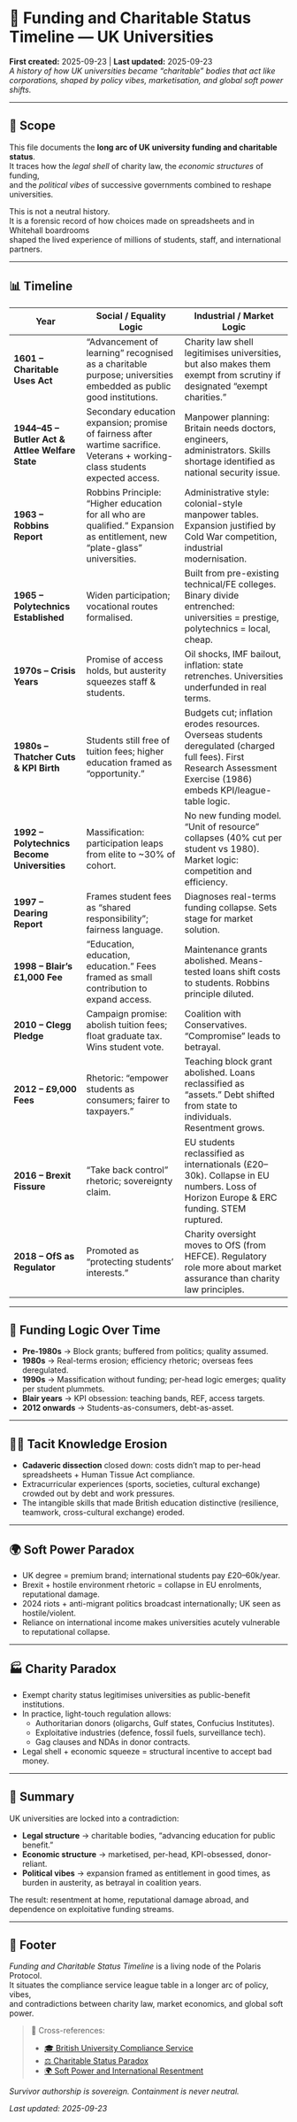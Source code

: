 # 📜 Funding and Charitable Status Timeline — UK Universities  
**First created:** 2025-09-23 | **Last updated:** 2025-09-23  
*A history of how UK universities became “charitable” bodies that act like corporations, shaped by policy vibes, marketisation, and global soft power shifts.*  

---

## 🌱 Scope  

This file documents the **long arc of UK university funding and charitable status**.  
It traces how the *legal shell* of charity law, the *economic structures* of funding,  
and the *political vibes* of successive governments combined to reshape universities.  

This is not a neutral history.  
It is a forensic record of how choices made on spreadsheets and in Whitehall boardrooms  
shaped the lived experience of millions of students, staff, and international partners.  

---

## 📊 Timeline  

| Year | Social / Equality Logic | Industrial / Market Logic |
|------|-------------------------|---------------------------|
| **1601 – Charitable Uses Act** | “Advancement of learning” recognised as a charitable purpose; universities embedded as public good institutions. | Charity law shell legitimises universities, but also makes them exempt from scrutiny if designated “exempt charities.” |
| **1944–45 – Butler Act & Attlee Welfare State** | Secondary education expansion; promise of fairness after wartime sacrifice. Veterans + working-class students expected access. | Manpower planning: Britain needs doctors, engineers, administrators. Skills shortage identified as national security issue. |
| **1963 – Robbins Report** | Robbins Principle: “Higher education for all who are qualified.” Expansion as entitlement, new “plate-glass” universities. | Administrative style: colonial-style manpower tables. Expansion justified by Cold War competition, industrial modernisation. |
| **1965 – Polytechnics Established** | Widen participation; vocational routes formalised. | Built from pre-existing technical/FE colleges. Binary divide entrenched: universities = prestige, polytechnics = local, cheap. |
| **1970s – Crisis Years** | Promise of access holds, but austerity squeezes staff & students. | Oil shocks, IMF bailout, inflation: state retrenches. Universities underfunded in real terms. |
| **1980s – Thatcher Cuts & KPI Birth** | Students still free of tuition fees; higher education framed as “opportunity.” | Budgets cut; inflation erodes resources. Overseas students deregulated (charged full fees). First Research Assessment Exercise (1986) embeds KPI/league-table logic. |
| **1992 – Polytechnics Become Universities** | Massification: participation leaps from elite to ~30% of cohort. | No new funding model. “Unit of resource” collapses (40% cut per student vs 1980). Market logic: competition and efficiency. |
| **1997 – Dearing Report** | Frames student fees as “shared responsibility”; fairness language. | Diagnoses real-terms funding collapse. Sets stage for market solution. |
| **1998 – Blair’s £1,000 Fee** | “Education, education, education.” Fees framed as small contribution to expand access. | Maintenance grants abolished. Means-tested loans shift costs to students. Robbins principle diluted. |
| **2010 – Clegg Pledge** | Campaign promise: abolish tuition fees; float graduate tax. Wins student vote. | Coalition with Conservatives. “Compromise” leads to betrayal. |
| **2012 – £9,000 Fees** | Rhetoric: “empower students as consumers; fairer to taxpayers.” | Teaching block grant abolished. Loans reclassified as “assets.” Debt shifted from state to individuals. Resentment grows. |
| **2016 – Brexit Fissure** | “Take back control” rhetoric; sovereignty claim. | EU students reclassified as internationals (£20–30k). Collapse in EU numbers. Loss of Horizon Europe & ERC funding. STEM ruptured. |
| **2018 – OfS as Regulator** | Promoted as “protecting students’ interests.” | Charity oversight moves to OfS (from HEFCE). Regulatory role more about market assurance than charity law principles. |

---

## 🧮 Funding Logic Over Time  

- **Pre-1980s** → Block grants; buffered from politics; quality assumed.  
- **1980s** → Real-terms erosion; efficiency rhetoric; overseas fees deregulated.  
- **1990s** → Massification without funding; per-head logic emerges; quality per student plummets.  
- **Blair years** → KPI obsession: teaching bands, REF, access targets.  
- **2012 onwards** → Students-as-consumers, debt-as-asset.  

---

## 🧑‍⚕️ Tacit Knowledge Erosion  

- **Cadaveric dissection** closed down: costs didn’t map to per-head spreadsheets + Human Tissue Act compliance.  
- Extracurricular experiences (sports, societies, cultural exchange) crowded out by debt and work pressures.  
- The intangible skills that made British education distinctive (resilience, teamwork, cross-cultural exchange) eroded.  

---

## 🌍 Soft Power Paradox  

- UK degree = premium brand; international students pay £20–60k/year.  
- Brexit + hostile environment rhetoric = collapse in EU enrolments, reputational damage.  
- 2024 riots + anti-migrant politics broadcast internationally; UK seen as hostile/violent.  
- Reliance on international income makes universities acutely vulnerable to reputational collapse.  

---

## 🏭 Charity Paradox  

- Exempt charity status legitimises universities as public-benefit institutions.  
- In practice, light-touch regulation allows:  
  - Authoritarian donors (oligarchs, Gulf states, Confucius Institutes).  
  - Exploitative industries (defence, fossil fuels, surveillance tech).  
  - Gag clauses and NDAs in donor contracts.  
- Legal shell + economic squeeze = structural incentive to accept bad money.  

---

## 🧩 Summary  

UK universities are locked into a contradiction:  
- **Legal structure** → charitable bodies, “advancing education for public benefit.”  
- **Economic structure** → marketised, per-head, KPI-obsessed, donor-reliant.  
- **Political vibes** → expansion framed as entitlement in good times, as burden in austerity, as betrayal in coalition years.  

The result: resentment at home, reputational damage abroad, and dependence on exploitative funding streams.  

---

## 🏮 Footer  

*Funding and Charitable Status Timeline* is a living node of the Polaris Protocol.  
It situates the compliance service league table in a longer arc of policy, vibes,  
and contradictions between charity law, market economics, and global soft power.  

> 📡 Cross-references:  
> - [🎓 British University Compliance Service](./)  
> - [⚖️ Charitable Status Paradox](./⚖️_charitable_status_paradox.md)  
> - [🌍 Soft Power and International Resentment](./🌍_soft_power_and_international_resentment.md)  

*Survivor authorship is sovereign. Containment is never neutral.*  

_Last updated: 2025-09-23_  
